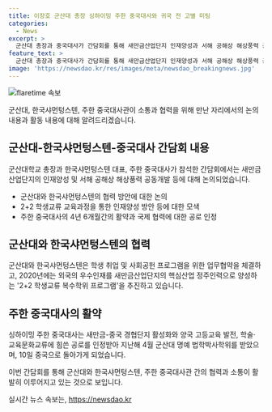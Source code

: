 ```yaml
---
title: 이장호 군산대 총장 싱하이밍 주한 중국대사와 귀국 전 고별 미팅
categories:
  - News
excerpt: >
  군산대 총장과 중국대사가 간담회를 통해 새만금산업단지 인재양성과 서해 공해상 해상풍력 공동개발에 대해 논의했다. 군산대와 2+2 학생교류 등 협력방안을 모색하면서, 중국 대사는 한국에서의 임무를 마치고 귀국한다. 또한, 중국의 첨단기술 국유기업, 한국샤먼텅스텐과 군산대는 학생 취업 및 사회공헌 프로그램을 위한 업무협약을 체결했다.
feature_text: >
  군산대 총장과 중국대사가 간담회를 통해 새만금산업단지 인재양성과 서해 공해상 해상풍력 공동개발에 대해 논의했다. 군산대와 2+2 학생교류 등 협력방안을 모색하면서, 중국 대사는 한국에서의 임무를 마치고 귀국한다. 또한, 중국의 첨단기술 국유기업, 한국샤먼텅스텐과 군산대는 학생 취업 및 사회공헌 프로그램을 위한 업무협약을 체결했다.
image: 'https://newsdao.kr/res/images/meta/newsdao_breakingnews.jpg'
---
```


<p><img src="https://newsdao.kr/res/images/meta/newsdao_breakingnews.jpg" alt="flaretime 속보" /></p>

<p>군산대, 한국샤먼텅스텐, 주한 중국대사관이 소통과 협력을 위해 만난 자리에서의 논의 내용과 활동 내용에 대해 알려드리겠습니다.</p>

<h2 data-ke-size="size26">군산대-한국샤먼텅스텐-중국대사 간담회 내용</h2>

<p><p data-ke-size="size16">군산대학교 총장과 한국샤먼텅스텐 대표, 주한 중국대사가 참석한 간담회에서는 새만금산업단지의 인재양성 및 서해 공해상 해상풍력 공동개발 등에 대해 논의되었습니다.<p></p>

<ul>
<li>군산대와 한국샤먼텅스텐의 협력 방안에 대한 논의</li>
<li>2+2 학생교류 교육과정을 통한 인재양성 방안 등에 대한 모색</li>
<li>주한 중국대사의 4년 6개월간의 활약과 국제 협력에 대한 공로 인정</li>
</ul>

<h2 data-ke-size="size26">군산대와 한국샤먼텅스텐의 협력</h2>

<p><p data-ke-size="size16">군산대와 한국샤먼텅스텐은 학생 취업 및 사회공헌 프로그램을 위한 업무협약을 체결하고, 2020년에는 외국의 우수인재를 새만금산업단지의 핵심산업 정주인력으로 양성하는 '2+2 학생교류 복수학위 프로그램'을 추진하고 있습니다.<p></p>

<h2 data-ke-size="size26">주한 중국대사의 활약</h2>

<p><p data-ke-size="size16">싱하이밍 주한 중국대사는 새만금-중국 경협단지 활성화와 양국 고등교육 발전, 학술· 교육문화교류에 힘쓴 공로를 인정받아 지난해 4월 군산대 명예 법학박사학위를 받았으며, 10일 중국으로 돌아가게 되었습니다.<p></p>

<p>이번 간담회를 통해 군산대와 한국샤먼텅스텐, 주한 중국대사관 간의 협력과 소통이 활발히 이루어지고 있는 것으로 보입니다.</p>
실시간 뉴스 속보는, <a href="https://newsdao.kr" rel="dofollow">https://newsdao.kr</a>


